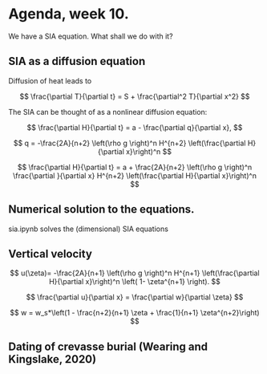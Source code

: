 # Agenda, week 10. 

We have a SIA equation. What shall we do with it?

## SIA as a diffusion equation

Diffusion of heat leads to 


$$
\frac{\partial T}{\partial t} = S + \frac{\partial^2 T}{\partial x^2}
$$

The SIA can be thought of as a nonlinear diffusion equation:

$$
\frac{\partial H}{\partial t} = a - \frac{\partial q}{\partial x},
$$

$$
q = -\frac{2A}{n+2} \left(\rho g  \right)^n  H^{n+2}  \left(\frac{\partial H}{\partial x}\right)^n
$$

$$
\frac{\partial H}{\partial t} = a + \frac{2A}{n+2} \left(\rho g  \right)^n  \frac{\partial }{\partial x} H^{n+2}  \left(\frac{\partial H}{\partial x}\right)^n
$$


## Numerical solution to the equations. 

sia.ipynb solves the (dimensional) SIA equations 



## Vertical velocity

$$
u(\zeta)=  -\frac{2A}{n+1} \left(\rho g  \right)^n  H^{n+1}  \left(\frac{\partial H}{\partial x}\right)^n \left( 1- \zeta^{n+1} \right).
$$

$$
\frac{\partial u}{\partial x} = \frac{\partial w}{\partial \zeta}
$$


$$
w = w_s*\left(1 - \frac{n+2}{n+1}  \zeta + \frac{1}{n+1} \zeta^{n+2}\right)
$$


## Dating of crevasse burial (Wearing and Kingslake, 2020)